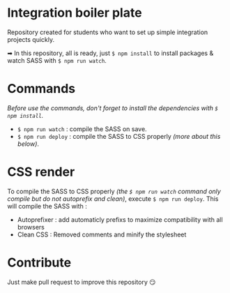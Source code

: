 # Integration boiler plate
Repository created for students who want to set up simple integration projects quickly.

➡ In this repository, all is ready, just ``$ npm install`` to install packages & watch SASS with ``$ npm run watch``.

# Commands
*Before use the commands, don't forget to install the dependencies with `$ npm install`.*

- `$ npm run watch` : compile the SASS on save.
- `$ npm run deploy` : compile the SASS to CSS properly *(more about this below)*.

# CSS render
To compile the SASS to CSS properly *(the ``$ npm run watch`` command only compile but do not autoprefix and clean)*, execute ``$ npm run deploy``.
This will compile the SASS with :
- Autoprefixer : add automaticly prefixs to maximize compatibility with all browsers
- Clean CSS : Removed comments and minify the stylesheet

# Contribute
Just make pull request to improve this repository 😏